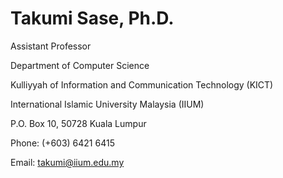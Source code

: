 
# Takumi Sase, Ph.D.
Assistant Professor

Department of Computer Science

Kulliyyah of Information and Communication Technology (KICT)

International Islamic University Malaysia (IIUM)

P.O. Box 10, 50728 Kuala Lumpur

Phone: (+603) 6421 6415

Email: takumi@iium.edu.my
